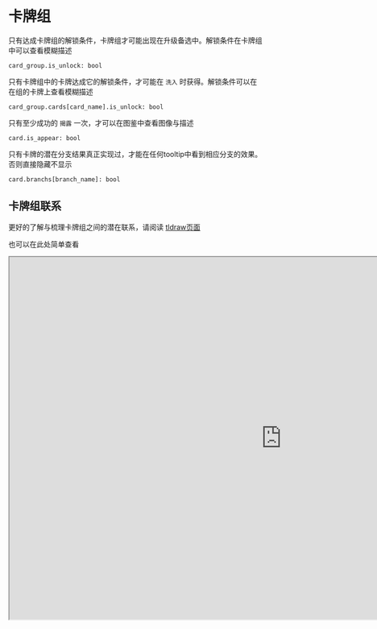 # 卡牌组

只有达成卡牌组的解锁条件，卡牌组才可能出现在升级备选中。解锁条件在卡牌组中可以查看模糊描述

```
card_group.is_unlock: bool
```

只有卡牌组中的卡牌达成它的解锁条件，才可能在 `洗入` 时获得。解锁条件可以在在组的卡牌上查看模糊描述

```
card_group.cards[card_name].is_unlock: bool
```

只有至少成功的 `揭露` 一次，才可以在图鉴中查看图像与描述

```
card.is_appear: bool
```

只有卡牌的潜在分支结果真正实现过，才能在任何tooltip中看到相应分支的效果。否则直接隐藏不显示

```
card.branchs[branch_name]: bool
```

## 卡牌组联系

更好的了解与梳理卡牌组之间的潜在联系，请阅读 [tldraw页面](https://www.tldraw.com/p/56id4csFIRmoPfq1bX9s1?d=v-72.312.1935.1100.page)

也可以在此处简单查看

<iframe src="https://www.tldraw.com/p/56id4csFIRmoPfq1bX9s1?d=v-72.312.1935.1100.page" width="1080" height="720"></iframe>

